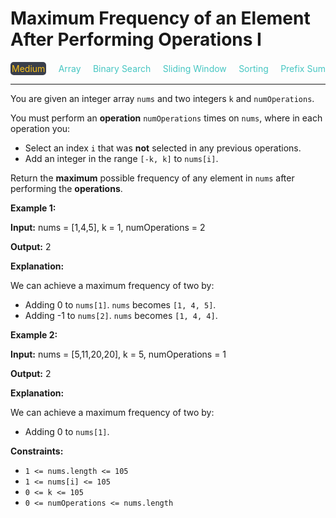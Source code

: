 # Maximum Frequency of an Element After Performing Operations I

<div style="display: flex; justify-content: space-between; align-items: center">
<div style="color: #fac31d;
padding: 2px; background-color: #3a3f4b; border-radius: 5px;">Medium</div>
<div style="color: #46c6c2">Array</div>
<div style="color: #46c6c2">Binary Search</div>
<div style="color: #46c6c2">Sliding Window</div>
<div style="color: #46c6c2">Sorting</div>
<div style="color: #46c6c2">Prefix Sum</div>
</div>

---

You are given an integer array `nums` and two integers `k` and `numOperations`.

You must perform an **operation** `numOperations` times on `nums`, where in each operation you:

*   Select an index `i` that was **not** selected in any previous operations.
*   Add an integer in the range `[-k, k]` to `nums[i]`.

Return the **maximum** possible frequency of any element in `nums` after performing the **operations**.

**Example 1:**

**Input:** nums = \[1,4,5\], k = 1, numOperations = 2

**Output:** 2

**Explanation:**

We can achieve a maximum frequency of two by:

*   Adding 0 to `nums[1]`. `nums` becomes `[1, 4, 5]`.
*   Adding -1 to `nums[2]`. `nums` becomes `[1, 4, 4]`.

**Example 2:**

**Input:** nums = \[5,11,20,20\], k = 5, numOperations = 1

**Output:** 2

**Explanation:**

We can achieve a maximum frequency of two by:

*   Adding 0 to `nums[1]`.

**Constraints:**

*   `1 <= nums.length <= 105`
*   `1 <= nums[i] <= 105`
*   `0 <= k <= 105`
*   `0 <= numOperations <= nums.length`